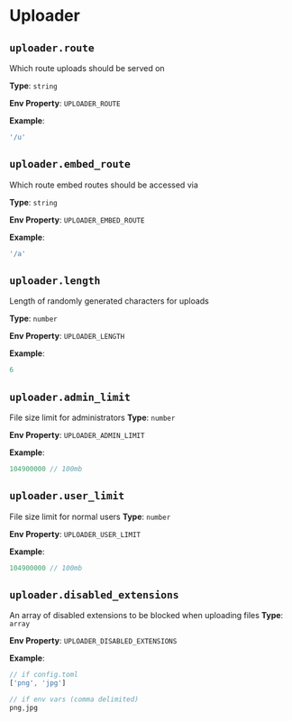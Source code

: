# Uploader

## `uploader.route`
Which route uploads should be served on

**Type**: `string`

**Env Property**: `UPLOADER_ROUTE`

**Example**:
```js
'/u'
```

## `uploader.embed_route`
Which route embed routes should be accessed via

**Type**: `string`

**Env Property**: `UPLOADER_EMBED_ROUTE`

**Example**:
```js
'/a'
```

## `uploader.length`
Length of randomly generated characters for uploads

**Type**: `number`

**Env Property**: `UPLOADER_LENGTH`

**Example**:
```js
6
```

## `uploader.admin_limit`
File size limit for administrators
**Type**: `number`

**Env Property**: `UPLOADER_ADMIN_LIMIT`

**Example**:
```js
104900000 // 100mb
```

## `uploader.user_limit`
File size limit for normal users
**Type**: `number`

**Env Property**: `UPLOADER_USER_LIMIT`

**Example**:
```js
104900000 // 100mb
```

## `uploader.disabled_extensions`
An array of disabled extensions to be blocked when uploading files
**Type**: `array`

**Env Property**: `UPLOADER_DISABLED_EXTENSIONS`

**Example**:
```js
// if config.toml
['png', 'jpg']

// if env vars (comma delimited)
png,jpg
```